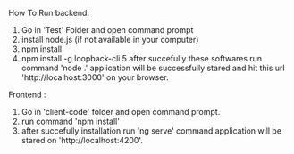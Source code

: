 How To Run backend:
1.	Go in 'Test' Folder and open command prompt
2. install node.js (if not available in your computer)
3. npm install  
4. npm install -g loopback-cli
5 after succefully these softwares run command 'node .' application will be successfully stared and hit this url 'http://localhost:3000' on your browser.

Frontend :
 1. Go in 'client-code' folder and open command prompt.
 2. run command 'npm install'
 3. after succefully installation run 'ng serve' command application will be stared on 'http://localhost:4200'.
